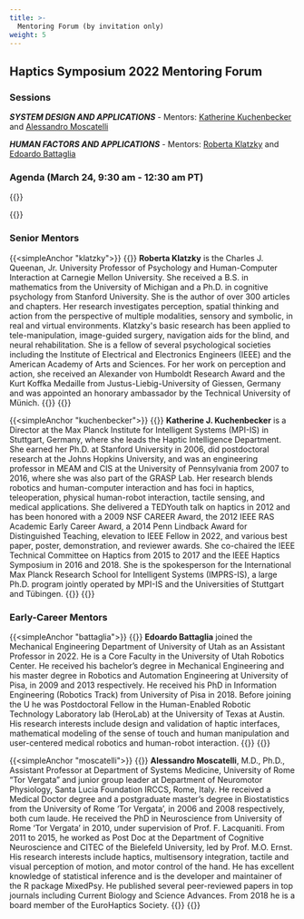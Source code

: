 ```yaml
---
title: >-
  Mentoring Forum (by invitation only)
weight: 5
---
```


## Haptics Symposium 2022 Mentoring Forum

### Sessions
**_SYSTEM DESIGN AND APPLICATIONS_** - Mentors: [Katherine Kuchenbecker](#kuchenbecker) and [Alessandro Moscatelli](#moscatelli)

**_HUMAN FACTORS AND APPLICATIONS_** - Mentors: [Roberta Klatzky](#klatzky) and [Edoardo Battaglia](#battaglia)

### Agenda (March 24, 9:30 am - 12:30 am PT)
{{<mentoringForumTable>}}

{{<simpleBR>}}

### Senior Mentors
{{<simpleAnchor "klatzky">}}
{{<mentoringForumBio imFile="/img/hs2022_Mentoring-klatzky.jpg">}}
<span style="font-weight: bold">Roberta Klatzky</span> is the Charles J. Queenan, Jr. University Professor of Psychology and Human-Computer Interaction at Carnegie Mellon University.  She received a B.S. in mathematics from the University of Michigan and a Ph.D. in cognitive psychology from Stanford University.  She is the author of over 300 articles and chapters. Her research investigates perception, spatial thinking and action from the perspective of multiple modalities, sensory and symbolic, in real and virtual environments. Klatzky's basic research has been applied to tele-manipulation, image-guided surgery, navigation aids for the blind, and neural rehabilitation.  She is a fellow of several psychological societies including the Institute of Electrical and Electronics Engineers (IEEE) and the American Academy of Arts and Sciences.  For her work on perception and action, she received an Alexander von Humboldt Research Award and the Kurt Koffka Medaille from Justus-Liebig-University of Giessen, Germany and was appointed an honorary ambassador by the Technical University of Münich.
{{</mentoringForumBio>}}
{{<simpleBR>}}

{{<simpleAnchor "kuchenbecker">}}
{{<mentoringForumBio imFile="/img/hs2022_Mentoring-kuchenbecker.jpg">}} 
<span style="font-weight: bold">Katherine J. Kuchenbecker</span> is a Director at the Max Planck Institute for Intelligent Systems (MPI-IS) in Stuttgart, Germany, where she leads the Haptic Intelligence Department. She earned her Ph.D. at Stanford University in 2006, did postdoctoral research at the Johns Hopkins University, and was an engineering professor in MEAM and CIS at the University of Pennsylvania from 2007 to 2016, where she was also part of the GRASP Lab. Her research blends robotics and human-computer interaction and has foci in haptics, teleoperation, physical human-robot interaction, tactile sensing, and medical applications. She delivered a TEDYouth talk on haptics in 2012 and has been honored with a 2009 NSF CAREER Award, the 2012 IEEE RAS Academic Early Career Award, a 2014 Penn Lindback Award for Distinguished Teaching, elevation to IEEE Fellow in 2022, and various best paper, poster, demonstration, and reviewer awards. She co-chaired the IEEE Technical Committee on Haptics from 2015 to 2017 and the IEEE Haptics Symposium in 2016 and 2018. She is the spokesperson for the International Max Planck Research School for Intelligent Systems (IMPRS-IS), a large Ph.D. program jointly operated by MPI-IS and the Universities of Stuttgart and Tübingen.
{{</mentoringForumBio>}}
{{<simpleBR>}}

### Early-Career Mentors
{{<simpleAnchor "battaglia">}}
{{<mentoringForumBio imFile="/img/hs2022_Mentoring-battaglia.png">}} 
<span style="font-weight: bold">Edoardo Battaglia</span> joined the Mechanical Engineering Department of University of Utah as an Assistant Professor in 2022. He is a Core Faculty in the University of Utah Robotics Center. He received his bachelor’s degree in Mechanical Engineering and his master degree in Robotics and Automation Engineering at University of Pisa, in 2009 and 2013 respectively. He received his PhD in Information Engineering (Robotics Track) from University of Pisa in 2018. Before joining the U he was Postdoctoral Fellow in the Human-Enabled Robotic Technology Laboratory lab (HeroLab) at the University of Texas at Austin. His research interests include design and validation of haptic interfaces, mathematical modeling of the sense of touch and human manipulation and user-centered medical robotics and human-robot interaction.
{{</mentoringForumBio>}}
{{<simpleBR>}}

{{<simpleAnchor "moscatelli">}}
{{<mentoringForumBio imFile="/img/hs2022_Mentoring-moscatelli.jpg">}}
<span style="font-weight: bold">Alessandro Moscatelli</span>, M.D., Ph.D., Assistant Professor at Department of Systems Medicine, University of Rome “Tor Vergata” and junior group leader at Department of Neuromotor Physiology, Santa Lucia Foundation IRCCS, Rome, Italy. He received a Medical Doctor degree and a postgraduate master’s degree in Biostatistics from the University of Rome ‘Tor Vergata’, in 2006 and 2008 respectively, both cum laude. He received the PhD in Neuroscience from University of Rome ‘Tor Vergata’ in 2010, under supervision of Prof. F. Lacquaniti. From 2011 to 2015, he worked as Post Doc at the Department of Cognitive Neuroscience and CITEC of the Bielefeld University, led by Prof. M.O. Ernst. His research interests include haptics, multisensory integration, tactile and visual perception of motion, and motor control of the hand. He has excellent knowledge of statistical inference and is the developer and maintainer of the R package MixedPsy. He published several peer-reviewed papers in top journals including Current Biology and Science Advances. From 2018 he is a board member of the EuroHaptics Society. 
{{</mentoringForumBio>}}
{{<simpleBR>}}
